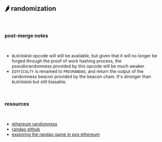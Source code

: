 ## 🌶 randomization

<br>

### post-merge notes

<br>

* `BLOCKHASH` opcode will still be available, but given that it will no longer be forged through the proof of work hashing process, the pseudorandomness provided by this opcode will be much weaker.
* `DIFFICULTY` is renamed to `PREVRANDAO`, and return the output of the randomness beacon provided by the beacon chain. It's stronger than `BLOCKHASH` but still biasable.


<br>

### resources

<br>


* [ethereum randomness ](https://eth2book.info/altair/part2/building_blocks/randomness)
* [randao github](https://github.com/randao/randao)
* [exploring the randao game in pos ethereum](https://ethereum.github.io/beaconrunner/notebooks/randao/randao.html)
